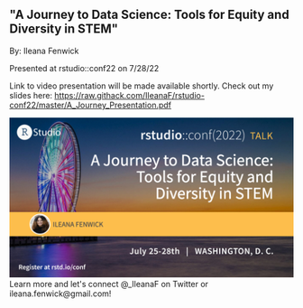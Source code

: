 ## "A Journey to Data Science: Tools for Equity and Diversity in STEM"

By: Ileana Fenwick

Presented at rstudio::conf22 on 7/28/22

Link to video presentation will be made available shortly. Check out my slides here: <https://raw.githack.com/IleanaF/rstudio-conf22/master/A_Journey_Presentation.pdf>

![](images/journey-to-data-science-tools_talk-opt4%20(1).png)Learn more and let's connect \@\_IleanaF on Twitter or ileana.fenwick\@gmail.com!
